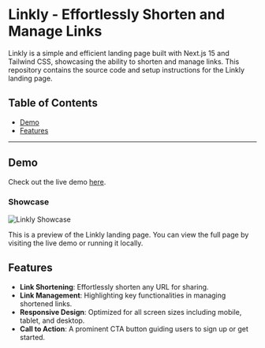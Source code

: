 # Linkly - Effortlessly Shorten and Manage Links

Linkly is a simple and efficient landing page built with Next.js 15 and Tailwind CSS, showcasing the ability to shorten and manage links. This repository contains the source code and setup instructions for the Linkly landing page.

## Table of Contents

- [Demo](#demo)
- [Features](#features)

---

## Demo

Check out the live demo [here](your-demo-url-here).

### Showcase

![Linkly Showcase](./public/showcase-image.png)

This is a preview of the Linkly landing page. You can view the full page by visiting the live demo or running it locally.

## Features

- **Link Shortening**: Effortlessly shorten any URL for sharing.
- **Link Management**: Highlighting key functionalities in managing shortened links.
- **Responsive Design**: Optimized for all screen sizes including mobile, tablet, and desktop.
- **Call to Action**: A prominent CTA button guiding users to sign up or get started.
